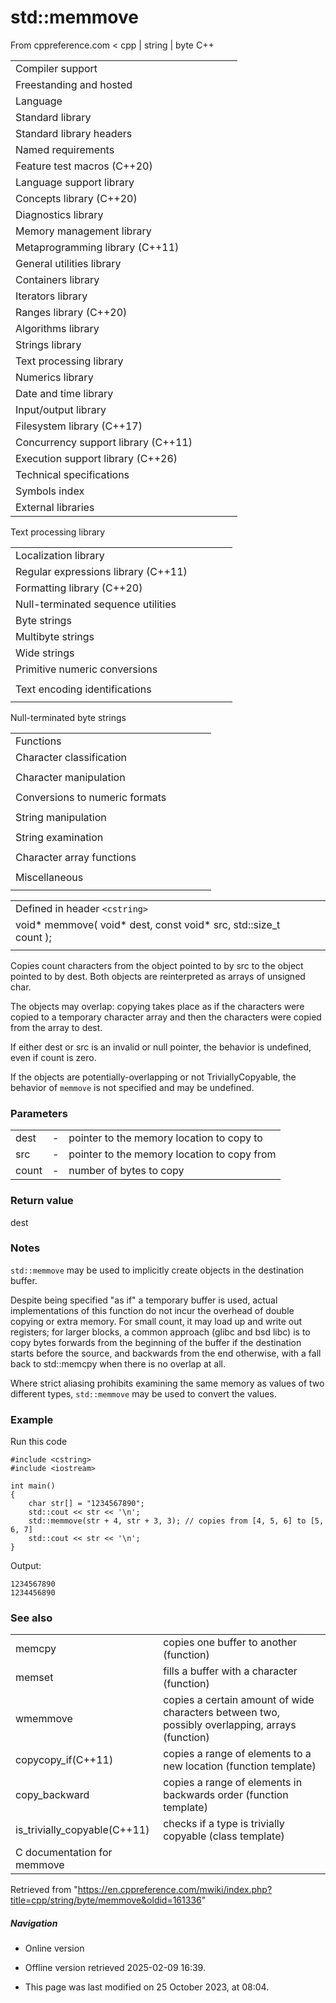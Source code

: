 # std::memmove

From cppreference.com
< cpp‎ | string‎ | byte
C++

|  |  |  |  |  |
| --- | --- | --- | --- | --- |
| Compiler support | | | | |
| Freestanding and hosted | | | | |
| Language | | | | |
| Standard library | | | | |
| Standard library headers | | | | |
| Named requirements | | | | |
| Feature test macros (C++20) | | | | |
| Language support library | | | | |
| Concepts library (C++20) | | | | |
| Diagnostics library | | | | |
| Memory management library | | | | |
| Metaprogramming library (C++11) | | | | |
| General utilities library | | | | |
| Containers library | | | | |
| Iterators library | | | | |
| Ranges library (C++20) | | | | |
| Algorithms library | | | | |
| Strings library | | | | |
| Text processing library | | | | |
| Numerics library | | | | |
| Date and time library | | | | |
| Input/output library | | | | |
| Filesystem library (C++17) | | | | |
| Concurrency support library (C++11) | | | | |
| Execution support library (C++26) | | | | |
| Technical specifications | | | | |
| Symbols index | | | | |
| External libraries | | | | |

Text processing library

|  |  |  |  |  |
| --- | --- | --- | --- | --- |
| Localization library | | | | |
| Regular expressions library (C++11) | | | | |
| Formatting library (C++20) | | | | |
| Null-terminated sequence utilities | | | | |
| Byte strings | | | | |
| Multibyte strings | | | | |
| Wide strings | | | | |
| Primitive numeric conversions | | | | |
| |  |  |  |  |  | | --- | --- | --- | --- | --- | | to_chars(C++17) | | | | | | to_chars_result(C++17) | | | | | | from_chars(C++17) | | | | | | from_chars_result(C++17) | | | | | | chars_format(C++17) | | | | | |
| Text encoding identifications | | | | |
| |  |  |  |  |  | | --- | --- | --- | --- | --- | | text_encoding(C++26) | | | | | |

Null-terminated byte strings

|  |  |  |  |  |
| --- | --- | --- | --- | --- |
| Functions | | | | |
| Character classification | | | | |
| |  |  |  |  |  | | --- | --- | --- | --- | --- | | isalnum | | | | | | isalpha | | | | | | islower | | | | | | isupper | | | | | | isdigit | | | | | | isxdigit | | | | | | |  |  |  |  |  | | --- | --- | --- | --- | --- | | isblank(C++11) | | | | | | iscntrl | | | | | | isgraph | | | | | | isspace | | | | | | isprint | | | | | | ispunct | | | | | |
| Character manipulation | | | | |
| |  |  |  |  |  | | --- | --- | --- | --- | --- | | tolower | | | | | | |  |  |  |  |  | | --- | --- | --- | --- | --- | | toupper | | | | | |
| Conversions to numeric formats | | | | |
| |  |  |  |  |  | | --- | --- | --- | --- | --- | | atof | | | | | | atoiatolatoll(C++11) | | | | | | strtolstrtoll(C++11) | | | | | |  | | | | | | |  |  |  |  |  | | --- | --- | --- | --- | --- | | strtoulstrtoull(C++11) | | | | | | strtofstrtodstrtold(C++11)(C++11) | | | | | | strtoimaxstrtouimax(C++11)(C++11) | | | | | |
| String manipulation | | | | |
| |  |  |  |  |  | | --- | --- | --- | --- | --- | | strcpy | | | | | | strncpy | | | | | | strxfrm | | | | | | |  |  |  |  |  | | --- | --- | --- | --- | --- | | strcat | | | | | | strncat | | | | | |  | | | | | |
| String examination | | | | |
| |  |  |  |  |  | | --- | --- | --- | --- | --- | | strlen | | | | | | strcmp | | | | | | strncmp | | | | | | strcoll | | | | | | strchr | | | | | | strrchr | | | | | | |  |  |  |  |  | | --- | --- | --- | --- | --- | | strspn | | | | | | strcspn | | | | | | strpbrk | | | | | | strstr | | | | | | strtok | | | | | |  | | | | | |
| Character array functions | | | | |
| |  |  |  |  |  | | --- | --- | --- | --- | --- | | memchr | | | | | | memcmp | | | | | | memset | | | | | | |  |  |  |  |  | | --- | --- | --- | --- | --- | | memcpy | | | | | | ****memmove**** | | | | | |  | | | | | |
| Miscellaneous | | | | |
| |  |  |  |  |  | | --- | --- | --- | --- | --- | | strerror | | | | | |

|  |  |  |
| --- | --- | --- |
| Defined in header `<cstring>` |  |  |
| void\* memmove( void\* dest, const void\* src, std::size_t count ); |  |  |
|  |  |  |

Copies count characters from the object pointed to by src to the object pointed to by dest. Both objects are reinterpreted as arrays of unsigned char.

The objects may overlap: copying takes place as if the characters were copied to a temporary character array and then the characters were copied from the array to dest.

If either dest or src is an invalid or null pointer, the behavior is undefined, even if count is zero.

If the objects are potentially-overlapping or not TriviallyCopyable, the behavior of `memmove` is not specified and may be undefined.

### Parameters

|  |  |  |
| --- | --- | --- |
| dest | - | pointer to the memory location to copy to |
| src | - | pointer to the memory location to copy from |
| count | - | number of bytes to copy |

### Return value

dest

### Notes

`std::memmove` may be used to implicitly create objects in the destination buffer.

Despite being specified "as if" a temporary buffer is used, actual implementations of this function do not incur the overhead of double copying or extra memory. For small count, it may load up and write out registers; for larger blocks, a common approach (glibc and bsd libc) is to copy bytes forwards from the beginning of the buffer if the destination starts before the source, and backwards from the end otherwise, with a fall back to std::memcpy when there is no overlap at all.

Where strict aliasing prohibits examining the same memory as values of two different types, `std::memmove` may be used to convert the values.

### Example

Run this code

```
#include <cstring>
#include <iostream>
 
int main()
{
    char str[] = "1234567890";
    std::cout << str << '\n';
    std::memmove(str + 4, str + 3, 3); // copies from [4, 5, 6] to [5, 6, 7]
    std::cout << str << '\n';
}

```

Output:

```
1234567890
1234456890

```

### See also

|  |  |
| --- | --- |
| memcpy | copies one buffer to another   (function) |
| memset | fills a buffer with a character   (function) |
| wmemmove | copies a certain amount of wide characters between two, possibly overlapping, arrays   (function) |
| copycopy_if(C++11) | copies a range of elements to a new location   (function template) |
| copy_backward | copies a range of elements in backwards order   (function template) |
| is_trivially_copyable(C++11) | checks if a type is trivially copyable   (class template) |
| C documentation for memmove | |

Retrieved from "<https://en.cppreference.com/mwiki/index.php?title=cpp/string/byte/memmove&oldid=161336>"

##### Navigation

- Online version
- Offline version retrieved 2025-02-09 16:39.

- This page was last modified on 25 October 2023, at 08:04.